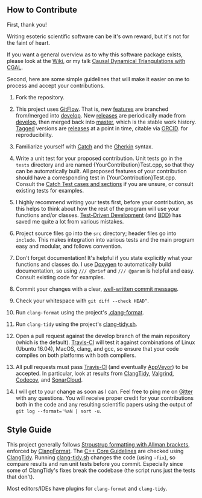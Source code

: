 ## How to Contribute

First, thank you!

Writing esoteric scientific software can be it's own reward, but it's not for the faint of heart.

If you want a general overview as to why this software package exists, please look at the [Wiki], or my talk
[Causal Dynamical Triangulations with CGAL][slides].

Second, here are some simple guidelines that will make it easier on me to process and accept your contributions.

1. Fork the repository.

2. This project uses [GitFlow]. That is, new [features] are branched from/merged into [develop].
New [releases] are periodically made from [develop], then merged back into [master],
which is the stable work history. [Tagged] versions are [releases] at a point in time, citable via [ORCID].
for reproducibility.

3. Familiarize yourself with [Catch] and the [Gherkin] syntax.

4. Write a unit test for your proposed contribution. Unit tests go in the `tests` directory and are named
\{YourContribution\}Test.cpp, so that they can be automatically built.
All proposed features of your contribution should have a corresponding test in \{YourContribution\}Test.cpp.
Consult the [Catch Test cases and sections] if you are unsure, or consult existing tests for examples.

5. I highly recommend writing your tests first, before your contribution, as this helps to think about how the
rest of the program will use your functions and/or classes.
[Test-Driven Development] (and [BDD]) has saved me quite a lot from various mistakes.

6. Project source files go into the `src` directory; header files go into `include`.
This makes integration into various tests and the main program easy and modular, and follows convention.

7. Don't forget documentation! It's helpful if you state explicitly what your functions and classes do.
I use [Doxygen] to automatically build documentation, so using `/// @brief` and `/// @param` is helpful and easy.
Consult existing code for examples.

8. Commit your changes with a clear, [well-written commit message].

9. Check your whitespace with `git diff --check HEAD^`.

10. Run `clang-format` using the project's [.clang-format].

11. Run `clang-tidy` using the project's [clang-tidy.sh].

12. Open a pull request against the develop branch of the main repository (which is the default).
[Travis-CI] will test it against combinations of Linux (Ubuntu 16.04), MacOS, clang, and gcc, so ensure that
your code compiles on both platforms with both compilers.

13. All pull requests must pass [Travis-CI] (and eventually [AppVeyor]) to be accepted.
In particular, look at results from [ClangTidy], [Valgrind], [Codecov], and [SonarCloud].

14. I will get to your change as soon as I can.
Feel free to ping me on [Gitter] with any questions.
You will receive proper credit for your contributions both in the code and any resulting scientific papers
using the output of `git log --format='%aN | sort -u`.

## Style Guide

This project generally follows [Stroustrup formatting with Allman brackets][1], enforced by [ClangFormat].
The [C++ Core Guidelines][cpp-core] are checked using [ClangTidy].
Running [clang-tidy.sh] changes the code (using `-fix`), so compare results and run unit tests before you commit.
Especially since some of ClangTidy's fixes break the codebase (the script runs just the tests that don't).

Most editors/IDEs have plugins for `clang-format` and `clang-tidy`.

[Wiki]: https://github.com/acgetchell/CDT-plusplus/wiki
[Test-Driven Development]: http://alexott.net/en/cpp/CppTestingIntro.html
[Doxygen]: http://doxygen.org
[well-written commit message]: https://chris.beams.io/posts/git-commit/
[Travis-CI]: https://travis-ci.org/acgetchell/CDT-plusplus
[1]: https://isocpp.org/wiki/faq/coding-standards
[2]: http://llvm.org/releases/4.0.0/tools/clang/docs/ClangFormatStyleOptions.html
[ClangFormat]: https://releases.llvm.org/6.0.1/tools/clang/docs/ClangFormat.html
[slides]: http://slides.com/acgetchell/causal-dynamical-triangulations-3
[Valgrind]: http://valgrind.org/docs/manual/quick-start.html#quick-start.mcrun
[cpp-core]: https://github.com/isocpp/CppCoreGuidelines/blob/master/CppCoreGuidelines.md
[clang-tidy.sh]: https://github.com/acgetchell/CDT-plusplus/blob/develop/clang-tidy.sh
[AppVeyor]: https://ci.appveyor.com/project/acgetchell/cdt-plusplus
[Catch]: https://github.com/catchorg/Catch2/blob/master/docs/Readme.md
[Gherkin]: https://www.tutorialspoint.com/behavior_driven_development/behavior_driven_development_gherkin.htm
[BDD]: https://en.wikipedia.org/wiki/Behavior-driven_development
[Catch Test cases and sections]: https://github.com/catchorg/Catch2/blob/master/docs/test-cases-and-sections.md
[Codecov]: https://codecov.io/support
[Gitter]: https://gitter.im/acgetchell/CDT-plusplus
[ClangTidy]: https://releases.llvm.org/6.0.1/tools/clang/tools/extra/docs/clang-tidy/index.html
[SonarCloud]: https://sonarcloud.io/dashboard?id=CDT-plusplus%3Adevelop
[GitFlow]: https://leanpub.com/git-flow/read
[features]: https://leanpub.com/git-flow/read#leanpub-auto-feature-branches
[develop]: https://github.com/acgetchell/CDT-plusplus
[releases]: https://github.com/acgetchell/CDT-plusplus/releases
[master]: https://github.com/acgetchell/CDT-plusplus/tree/master
[.clang-format]: https://github.com/acgetchell/CDT-plusplus/blob/develop/.clang-format
[Tagged]: https://github.com/acgetchell/CDT-plusplus/tags
[ORCID]: https://orcid.org/